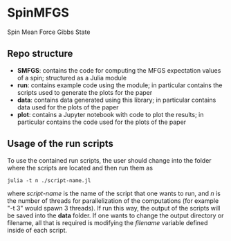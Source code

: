 # SpinMFGS
Spin Mean Force Gibbs State

## Repo structure

* **SMFGS**: contains the code for computing the MFGS expectation values of a spin; structured as a Julia module
* **run**: contains example code using the module; in particular contains the scripts used to generate the plots for the paper
* **data**: contains data generated using this library; in particular contains data used for the plots of the paper
* **plot**: contains a Jupyter notebook with code to plot the results; in particular contains the code used for the plots of the paper

## Usage of the **run** scripts
To use the contained run scripts, the user should change into the folder where the scripts are located and then run them as
```
julia -t n ./script-name.jl
```
where *script-name* is the name of the script that one wants to run, and *n* is the number of threads for parallelization of the computations (for example "-t 3" would spawn 3 threads).
If run this way, the output of the scripts will be saved into the **data** folder. If one wants to change the output directory or filename, all that is required is modifying the *filename* variable defined inside of each script.
